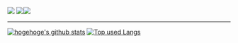![](http://github-profile-summary-cards.vercel.app/api/cards/profile-details?username=kaneda05&theme=github)
![](http://github-profile-summary-cards.vercel.app/api/cards/stats?username=kaneda05&theme=github)![](http://github-profile-summary-cards.vercel.app/api/cards/productive-time?username=kaneda05&theme=github&utcOffset=8)

<hr size="0.5">

[![hogehoge's github stats](https://github-readme-stats.vercel.app/api?username=kaneda05&hide=contribs&count_private=true&show_icons=true&theme=nord)](https://github.com/kaneda05/)
[![Top used Langs](https://github-readme-stats.vercel.app/api/top-langs/?username=kaneda05&theme=nord)](https://github.com/kaneda05/)
